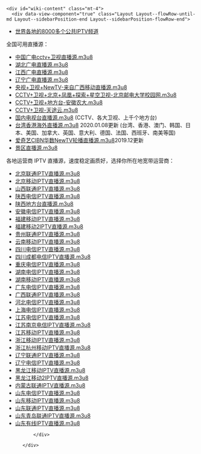     <div id="wiki-content" class="mt-4">
      <div data-view-component="true" class="Layout Layout--flowRow-until-md Layout--sidebarPosition-end Layout--sidebarPosition-flowRow-end">
  <div data-view-component="true" class="Layout-main">          <div id="wiki-body" class="gollum-markdown-content">
              <div class="markdown-body">
                <ul>
<li><a href="iptv.md">世界各地的8000多个公共IPTV频道</a></li>
</ul>
<p>全国可用直播源：</p>
<ul>
<li><a href="https://raw.githubusercontent.com/billy21/Tvlist-awesome-m3u-m3u8/master/m3u/%E4%B8%AD%E5%9B%BD%E5%B9%BF%E7%94%B5cctv%E5%8D%AB%E8%A7%86.m3u" rel="nofollow">中国广电cctv+卫视直播源.m3u8</a></li>
<li><a href="https://raw.githubusercontent.com/billy21/Tvlist-awesome-m3u-m3u8/master/m3u/%E6%B9%96%E5%8C%97%E5%B9%BF%E7%94%B5%E7%9B%B4%E6%92%AD%E6%BA%90.m3u" rel="nofollow">湖北广电直播源.m3u8</a></li>
<li><a href="https://raw.githubusercontent.com/billy21/Tvlist-awesome-m3u-m3u8/master/m3u/%E6%B1%9F%E8%A5%BF%E5%B9%BF%E7%94%B5%E7%9B%B4%E6%92%AD%E6%BA%90.m3u" rel="nofollow">江西广电直播源.m3u8</a></li>
<li><a href="https://raw.githubusercontent.com/billy21/Tvlist-awesome-m3u-m3u8/master/m3u/%E8%BE%BD%E5%AE%81%E5%B9%BF%E7%94%B5%E7%9B%B4%E6%92%AD%E6%BA%90.m3u" rel="nofollow">辽宁广电直播源.m3u8</a></li>
<li><a href="https://raw.githubusercontent.com/billy21/Tvlist-awesome-m3u-m3u8/master/m3u/%E5%A4%AE%E8%A7%86+%E5%8D%AB%E8%A7%86+NewTV%E5%B9%BF%E8%A5%BF%E7%A7%BB%E5%8A%A8%E6%BA%90.m3u" rel="nofollow">央视+卫视+NewTV-来自广西移动直播源.m3u8</a></li>
<li><a href="https://raw.githubusercontent.com/billy21/Tvlist-awesome-m3u-m3u8/master/m3u/CCTV+%E5%8D%AB%E8%A7%86+%E5%8C%97%E4%BA%AC+%E5%87%A4%E5%87%B0+%E6%8E%A2%E7%B4%A2+%E6%98%9F%E7%A9%BA%E5%8D%AB%E8%A7%86-%E5%8C%97%E4%BA%AC%E9%82%AE%E7%94%B5%E5%A4%A7%E5%AD%A6%E6%A0%A1%E5%9B%AD%E7%BD%91.m3u" rel="nofollow">CCTV+卫视+北京+凤凰+探索+星空卫视-北京邮电大学校园网.m3u8</a></li>
<li><a href="https://raw.githubusercontent.com/billy21/Tvlist-awesome-m3u-m3u8/master/m3u/%E5%AE%89%E5%BE%BD%E5%86%9C%E5%A4%A7.m3u" rel="nofollow">CCTV+卫视+地方台-安徽农大.m3u8</a></li>
<li><a href="https://raw.githubusercontent.com/billy21/Tvlist-awesome-m3u-m3u8/master/m3u/%E5%A4%A9%E9%80%94%E4%BA%91.m3u" rel="nofollow">CCTV+卫视-天途云.m3u8</a></li>
<li>
<a href="https://raw.githubusercontent.com/billy21/Tvlist-awesome-m3u-m3u8/master/m3u/%E5%9B%BD%E5%86%85.m3u" rel="nofollow">国内电视台直播源.m3u8</a> (CCTV、各大卫视、上千个地方台)</li>
<li>
<a href="https://raw.githubusercontent.com/billy21/Tvlist-awesome-m3u-m3u8/master/m3u/%E5%8F%B0%E6%B9%BE%E9%A6%99%E6%B8%AF%E6%B5%B7%E5%A4%96.m3u" rel="nofollow">台湾香港海外直播源.m3u8</a> 2020.01.08更新 (台湾、香港、澳门、韩国、日本、美国、加拿大、英国、意大利、德国、法国、西班牙、南美等国)</li>
<li>
<a href="https://raw.githubusercontent.com/billy21/Tvlist-awesome-m3u-m3u8/master/m3u/%E8%BD%AE%E6%92%AD_%E7%88%B1%E5%A5%87%E8%89%BACIBN%E5%8D%8E%E6%95%B0NewTV%E8%99%8E%E7%89%99%E6%88%98%E6%97%97.m3u" rel="nofollow">爱奇艺CIBN华数NewTV轮播直播源.m3u8</a>2019.12更新</li>
<li><a href="https://raw.githubusercontent.com/billy21/Tvlist-awesome-m3u-m3u8/master/m3u/%E5%85%A8%E5%9B%BD%E6%99%AF%E5%8C%BA%E6%BA%90.m3u" rel="nofollow">景区直播源.m3u8</a></li>
</ul>
<p>各地运营商 IPTV 直播源，速度稳定画质好，选择你所在地宽带运营商：</p>
<ul>
<li><a href="https://raw.githubusercontent.com/billy21/Tvlist-awesome-m3u-m3u8/master/m3u/%E5%8C%97%E4%BA%AC%E8%81%94%E9%80%9A.m3u" rel="nofollow">北京联通IPTV直播源.m3u8</a></li>
<li><a href="https://raw.githubusercontent.com/billy21/Tvlist-awesome-m3u-m3u8/master/m3u/%E5%8C%97%E4%BA%AC%E7%A7%BB%E5%8A%A8IPTV.m3u" rel="nofollow">北京移动IPTV直播源.m3u8</a></li>
<li><a href="https://raw.githubusercontent.com/billy21/Tvlist-awesome-m3u-m3u8/master/m3u/%E5%B1%B1%E8%A5%BF%E8%81%94%E9%80%9Aiptv.m3u" rel="nofollow">山西联通IPTV直播源.m3u8</a></li>
<li><a href="https://raw.githubusercontent.com/billy21/Tvlist-awesome-m3u-m3u8/master/m3u/%E9%99%95%E8%A5%BF%E7%94%B5%E4%BF%A1.m3u" rel="nofollow">陕西电信IPTV直播源.m3u8</a></li>
<li><a href="https://raw.githubusercontent.com/billy21/Tvlist-awesome-m3u-m3u8/master/m3u/%E9%99%95%E8%A5%BF%E5%9C%B0%E6%96%B9%E5%8F%B0.m3u" rel="nofollow">陕西地方台直播源.m3u8</a></li>
<li><a href="https://raw.githubusercontent.com/billy21/Tvlist-awesome-m3u-m3u8/master/m3u/%E5%AE%89%E5%BE%BD%E7%94%B5%E4%BF%A1IPTV.m3u" rel="nofollow">安徽电信IPTV直播源.m3u8</a></li>
<li><a href="https://raw.githubusercontent.com/billy21/Tvlist-awesome-m3u-m3u8/master/m3u/%E7%A6%8F%E5%BB%BA%E7%A7%BB%E5%8A%A8iptv.m3u" rel="nofollow">福建移动IPTV直播源.m3u8</a></li>
<li><a href="https://raw.githubusercontent.com/billy21/Tvlist-awesome-m3u-m3u8/master/m3u/%E7%A6%8F%E5%BB%BA%E7%A7%BB%E5%8A%A82.m3u" rel="nofollow">福建移动2IPTV直播源.m3u8</a></li>
<li><a href="https://raw.githubusercontent.com/billy21/Tvlist-awesome-m3u-m3u8/master/m3u/%E8%B4%B5%E5%B7%9E%E8%81%94%E9%80%9A.m3u" rel="nofollow">贵州联通IPTV直播源.m3u8</a></li>
<li><a href="https://raw.githubusercontent.com/billy21/Tvlist-awesome-m3u-m3u8/master/m3u/%E4%BA%91%E5%8D%97%E7%A7%BB%E5%8A%A8.m3u" rel="nofollow">云南移动IPTV直播源.m3u8</a></li>
<li><a href="https://raw.githubusercontent.com/billy21/Tvlist-awesome-m3u-m3u8/master/m3u/%E5%9B%9B%E5%B7%9D%E7%94%B5%E4%BF%A1IPTV.m3u" rel="nofollow">四川电信IPTV直播源.m3u8</a></li>
<li><a href="https://raw.githubusercontent.com/billy21/Tvlist-awesome-m3u-m3u8/master/m3u/%E5%9B%9B%E5%B7%9D%E6%88%90%E9%83%BD%E7%94%B5%E4%BF%A1IPTV.m3u" rel="nofollow">四川成都电信IPTV直播源.m3u8</a></li>
<li><a href="https://raw.githubusercontent.com/billy21/Tvlist-awesome-m3u-m3u8/master/m3u/%E9%87%8D%E5%BA%86%E7%94%B5%E4%BF%A1IPTV.m3u" rel="nofollow">重庆电信IPTV直播源.m3u8</a></li>
<li><a href="https://raw.githubusercontent.com/billy21/Tvlist-awesome-m3u-m3u8/master/m3u/%E6%B9%96%E5%8D%97%E7%94%B5%E4%BF%A1IPTV.m3u" rel="nofollow">湖南电信IPTV直播源.m3u8</a></li>
<li><a href="https://raw.githubusercontent.com/billy21/Tvlist-awesome-m3u-m3u8/master/m3u/%E6%B9%96%E5%8D%97%E7%A7%BB%E5%8A%A8.m3u" rel="nofollow">湖南移动IPTV直播源.m3u8</a></li>
<li><a href="https://raw.githubusercontent.com/billy21/Tvlist-awesome-m3u-m3u8/master/m3u/%E5%B9%BF%E4%B8%9C%E7%94%B5%E4%BF%A1IPTV.m3u" rel="nofollow">广东电信IPTV直播源.m3u8</a></li>
<li><a href="https://raw.githubusercontent.com/billy21/Tvlist-awesome-m3u-m3u8/master/m3u/%E5%B9%BF%E8%A5%BF%E8%81%94%E9%80%9AIPTV.m3u" rel="nofollow">广西联通IPTV直播源.m3u8</a></li>
<li><a href="https://raw.githubusercontent.com/billy21/Tvlist-awesome-m3u-m3u8/master/m3u/%E6%B2%B3%E5%8C%97%E7%94%B5%E4%BF%A1IPTV.m3u" rel="nofollow">河北电信IPTV直播源.m3u8</a></li>
<li><a href="https://raw.githubusercontent.com/billy21/Tvlist-awesome-m3u-m3u8/master/m3u/%E4%B8%8A%E6%B5%B7%E7%94%B5%E4%BF%A1iptv.m3u" rel="nofollow">上海电信IPTV直播源.m3u8</a></li>
<li><a href="https://raw.githubusercontent.com/billy21/Tvlist-awesome-m3u-m3u8/master/m3u/%E6%B1%9F%E8%8B%8F%E7%94%B5%E4%BF%A1.m3u" rel="nofollow">江苏电信IPTV直播源.m3u8</a></li>
<li><a href="https://raw.githubusercontent.com/billy21/Tvlist-awesome-m3u-m3u8/master/m3u/%E6%B1%9F%E8%8B%8F%E5%8D%97%E4%BA%AC%E7%94%B5%E4%BF%A1.m3u" rel="nofollow">江苏南京电信IPTV直播源.m3u8</a></li>
<li><a href="https://raw.githubusercontent.com/billy21/Tvlist-awesome-m3u-m3u8/master/m3u/%E6%B1%9F%E8%8B%8F%E7%A7%BB%E5%8A%A8.m3u" rel="nofollow">江苏移动IPTV直播源.m3u8</a></li>
<li><a href="https://raw.githubusercontent.com/billy21/Tvlist-awesome-m3u-m3u8/master/m3u/%E6%B5%99%E6%B1%9F%E7%A7%BB%E5%8A%A8IPTV.m3u" rel="nofollow">浙江移动IPTV直播源.m3u8</a></li>
<li><a href="https://raw.githubusercontent.com/billy21/Tvlist-awesome-m3u-m3u8/master/m3u/%E6%B5%99%E6%B1%9F%E7%9C%81%E6%9D%AD%E5%B7%9E%E5%B8%82%E7%A7%BB%E5%8A%A8.m3u" rel="nofollow">浙江杭州移动IPTV直播源.m3u8</a></li>
<li><a href="https://raw.githubusercontent.com/billy21/Tvlist-awesome-m3u-m3u8/master/m3u/%E8%BE%BD%E5%AE%81%E8%81%94%E9%80%9A.m3u" rel="nofollow">辽宁联通IPTV直播源.m3u8</a></li>
<li><a href="https://raw.githubusercontent.com/billy21/Tvlist-awesome-m3u-m3u8/master/m3u/%E8%BE%BD%E5%AE%81%E7%94%B5%E4%BF%A1.m3u" rel="nofollow">辽宁电信IPTV直播源.m3u8</a></li>
<li><a href="https://raw.githubusercontent.com/billy21/Tvlist-awesome-m3u-m3u8/master/m3u/%E9%BB%91%E9%BE%99%E6%B1%9F%E7%A7%BB%E5%8A%A8iptv.m3u" rel="nofollow">黑龙江移动IPTV直播源.m3u8</a></li>
<li><a href="https://raw.githubusercontent.com/billy21/Tvlist-awesome-m3u-m3u8/master/m3u/%E9%BB%91%E9%BE%99%E6%B1%9F%E7%A7%BB%E5%8A%A8.m3u" rel="nofollow">黑龙江移动2IPTV直播源.m3u8</a></li>
<li><a href="https://raw.githubusercontent.com/billy21/Tvlist-awesome-m3u-m3u8/master/m3u/%E5%86%85%E8%92%99%E5%8F%A4%E8%81%94%E9%80%9A.m3u" rel="nofollow">内蒙古联通IPTV直播源.m3u8</a></li>
<li><a href="https://raw.githubusercontent.com/billy21/Tvlist-awesome-m3u-m3u8/master/m3u/%E5%B1%B1%E4%B8%9C%E7%94%B5%E4%BF%A1IPTV%E5%B8%A6%E5%8F%B0%E6%A0%87.m3u" rel="nofollow">山东电信IPTV直播源.m3u8</a></li>
<li><a href="https://raw.githubusercontent.com/billy21/Tvlist-awesome-m3u-m3u8/master/m3u/%E5%B1%B1%E4%B8%9C%E7%A7%BB%E5%8A%A8IPTV201912.m3u" rel="nofollow">山东移动IPTV直播源.m3u8</a></li>
<li><a href="https://raw.githubusercontent.com/billy21/Tvlist-awesome-m3u-m3u8/master/m3u/%E5%B1%B1%E4%B8%9C%E8%81%94%E9%80%9Aiptv.m3u" rel="nofollow">山东联通IPTV直播源.m3u8</a></li>
<li><a href="https://raw.githubusercontent.com/billy21/Tvlist-awesome-m3u-m3u8/master/m3u/%E5%B1%B1%E4%B8%9C%E9%9D%92%E5%B2%9B%E8%81%94%E9%80%9A.m3u" rel="nofollow">山东青岛联通IPTV直播源.m3u8</a></li>
<li><a href="https://raw.githubusercontent.com/billy21/Tvlist-awesome-m3u-m3u8/master/m3u/%E5%B1%B1%E4%B8%9C%E6%9C%89%E7%BA%BF.m3u" rel="nofollow">山东有线IPTV直播源.m3u8</a></li>
</ul>

              </div>

          </div>
</div>
